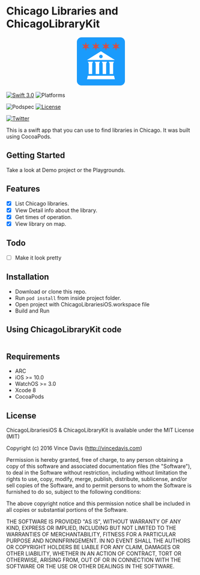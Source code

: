 # Chicago Libraries and ChicagoLibraryKit
<p align="center"><img src="Assets/logo.png" alt="Logo" width=128 height=128></p>

[![Swift 3.0](https://img.shields.io/badge/Swift-3.0-orange.svg?style=flat)](https://developer.apple.com/swift/)
![Platforms](https://img.shields.io/cocoapods/p/StepFlow.svg?style=flat)

![Podspec](https://img.shields.io/cocoapods/v/StepFlow.svg)
[![License](https://img.shields.io/cocoapods/l/StepFlow.svg)](https://github.com/Swiftification/StepFlow/master/LICENSE)

[![Twitter](https://img.shields.io/badge/twitter-@VinceDavis-blue.svg?style=flat)](http://twitter.com/Vincedavis)

This is a swift app that you can use to find libraries in Chicago. It was built using CocoaPods.

## Getting Started

Take a look at Demo project or the Playgrounds.

## Features

- [x] List Chicago libraries.
- [x] View Detail info about the library.
- [x] Get times of operation.
- [x] View library on map.

## Todo

- [ ] Make it look pretty

## Installation

* Download or clone this repo.
* Run `pod install` from inside project folder.
* Open project with ChicagoLibrariesiOS.workspace file
* Build and Run

## Using ChicagoLibraryKit code

```swift

```

## Requirements

* ARC
* iOS >= 10.0
* WatchOS >= 3.0
* Xcode 8
* CocoaPods

## License

ChicagoLibrariesiOS & ChicagoLibraryKit is available under the MIT License (MIT)

Copyright (c) 2016 Vince Davis (http://vincedavis.com)

Permission is hereby granted, free of charge, to any person obtaining a copy
of this software and associated documentation files (the "Software"), to deal
in the Software without restriction, including without limitation the rights
to use, copy, modify, merge, publish, distribute, sublicense, and/or sell
copies of the Software, and to permit persons to whom the Software is
furnished to do so, subject to the following conditions:

The above copyright notice and this permission notice shall be included in
all copies or substantial portions of the Software.

THE SOFTWARE IS PROVIDED "AS IS", WITHOUT WARRANTY OF ANY KIND, EXPRESS OR
IMPLIED, INCLUDING BUT NOT LIMITED TO THE WARRANTIES OF MERCHANTABILITY,
FITNESS FOR A PARTICULAR PURPOSE AND NONINFRINGEMENT. IN NO EVENT SHALL THE
AUTHORS OR COPYRIGHT HOLDERS BE LIABLE FOR ANY CLAIM, DAMAGES OR OTHER
LIABILITY, WHETHER IN AN ACTION OF CONTRACT, TORT OR OTHERWISE, ARISING FROM,
OUT OF OR IN CONNECTION WITH THE SOFTWARE OR THE USE OR OTHER DEALINGS IN
THE SOFTWARE.
